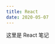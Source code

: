 ```yaml
---
title: React
date: 2020-05-07
---
```


这里是 React 笔记

<template>
<iframe id="one" src="https://codesandbox.io/embed/hopeful-sanderson-h9fm0?fontsize=14&hidenavigation=1&theme=dark"
     style="width:100%; height:500px; border:0; border-radius: 4px; overflow:hidden;"
     title="hopeful-sanderson-h9fm0"
     allow="accelerometer; ambient-light-sensor; camera; encrypted-media; geolocation; gyroscope; hid; microphone; midi; payment; usb; vr; xr-spatial-tracking"
     sandbox="allow-forms allow-modals allow-popups allow-presentation allow-same-origin allow-scripts"
   ></iframe>
</template>

<style>
#one{
  width:100vw;
}
</style>


